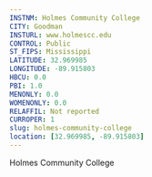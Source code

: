 ```yaml
---
INSTNM: Holmes Community College
CITY: Goodman
INSTURL: www.holmescc.edu
CONTROL: Public
ST_FIPS: Mississippi
LATITUDE: 32.969985
LONGITUDE: -89.915803
HBCU: 0.0
PBI: 1.0
MENONLY: 0.0
WOMENONLY: 0.0
RELAFFIL: Not reported
CURROPER: 1
slug: holmes-community-college
location: [32.969985, -89.915803]
---
```

Holmes Community College